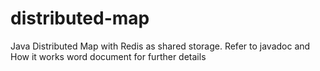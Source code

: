 # distributed-map
Java Distributed Map with Redis as shared storage. Refer to javadoc and How it works word document for further details
